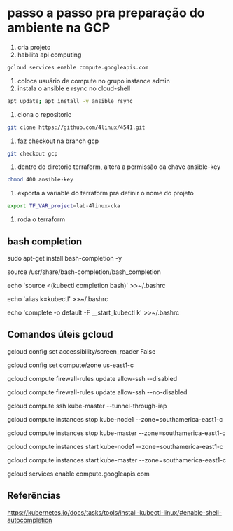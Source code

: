 # passo a passo pra preparação do ambiente na GCP

1. cria projeto
1. habilita api computing

```sh
gcloud services enable compute.googleapis.com
```

1. coloca usuário de compute no grupo instance admin
1. instala o ansible e rsync no cloud-shell

```sh
apt update; apt install -y ansible rsync
```

1. clona o repositorio

```sh
git clone https://github.com/4linux/4541.git
```

1. faz checkout na branch gcp

```sh
git checkout gcp
```

1. dentro do diretorio terraform, altera a permissão da chave ansible-key

```sh
chmod 400 ansible-key
```

1. exporta a variable do terraform pra definir o nome do projeto

```sh
export TF_VAR_project=lab-4linux-cka
```
1. roda o terraform

## bash completion

sudo apt-get install bash-completion -y

source /usr/share/bash-completion/bash_completion

echo 'source <(kubectl completion bash)' >>~/.bashrc

echo 'alias k=kubectl' >>~/.bashrc

echo 'complete -o default -F __start_kubectl k' >>~/.bashrc

## Comandos úteis gcloud

gcloud config set accessibility/screen_reader False

gcloud config set compute/zone us-east1-c

gcloud compute firewall-rules update allow-ssh --disabled

gcloud compute firewall-rules update allow-ssh --no-disabled

gcloud compute ssh kube-master --tunnel-through-iap

gcloud compute instances stop kube-node1 --zone=southamerica-east1-c

gcloud compute instances stop kube-master --zone=southamerica-east1-c

gcloud compute instances start kube-node1 --zone=southamerica-east1-c

gcloud compute instances start kube-master --zone=southamerica-east1-c 

gcloud services enable compute.googleapis.com

## Referências

https://kubernetes.io/docs/tasks/tools/install-kubectl-linux/#enable-shell-autocompletion